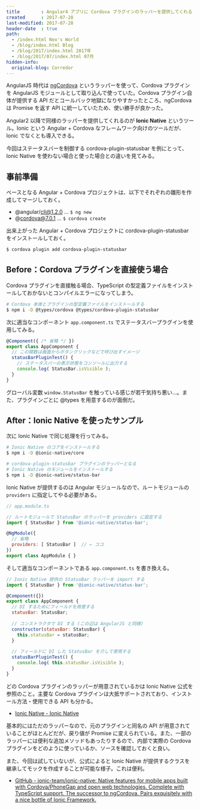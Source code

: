 ```yaml
---
title        : Angular4 アプリに Cordova プラグインのラッパーを提供してくれる IonicNative
created      : 2017-07-28
last-modified: 2017-07-28
header-date  : true
path:
  - /index.html Neo's World
  - /blog/index.html Blog
  - /blog/2017/index.html 2017年
  - /blog/2017/07/index.html 07月
hidden-info:
  original-blog: Corredor
---
```


AngularJS 時代は [ngCordova](http://ngcordova.com/) というラッパーを使って、Cordova プラグインを AngularJS モジュールとして取り込んで使っていた。Cordova プラグイン自体が提供する API だとコールバック地獄になりやすかったところ、ngCordova は Promise を返す API に統一していたため、使い勝手が良かった。

Angular2 以降で同様のラッパーを提供してくれるのが __Ionic Native__ というツール。Ionic という Angular + Cordova なフレームワーク向けのツールだが、Ionic でなくとも導入できる。

今回はステータスバーを制御する cordova-plugin-statusbar を例にとって、Ionic Native を使わない場合と使った場合との違いを見てみる。

## 事前準備

ベースとなる Angular + Cordova プロジェクトは、以下でそれぞれの雛形を作成してマージしておく。

- @angular/cli@1.2.0 … `$ ng new`
- @cordova@7.0.1 … `$ cordova create`

出来上がった Angular + Cordova プロジェクトに cordova-plugin-statusbar をインストールしておく。

```bash
$ cordova plugin add cordova-plugin-statusbar
```

## Before：Cordova プラグインを直接使う場合

Cordova プラグインを直接触る場合、TypeScript の型定義ファイルをインストールしておかないとコンパイルエラーになってしまう。

```bash
# Cordova 本体とプラグインの型定義ファイルをインストールする
$ npm i -D @types/cordova @types/cordova-plugin-statusbar
```

次に適当なコンポーネント `app.component.ts` でステータスバープラグインを使用してみる。

```javascript
@Component({ /* 省略 */ })
export class AppComponent {
  // この関数は画面からボタンクリックなどで呼び出すイメージ
  statusBarPluginTest() {
    // ステータスバーの表示状態をコンソールに出力する
    console.log( StatusBar.isVisible );
  }
}
```

グローバル変数 `window.StatusBar` を触っている感じが若干気持ち悪い…。また、プラグインごとに @types を用意するのが面倒だ。

## After：Ionic Native を使ったサンプル

次に Ionic Native で同じ処理を行ってみる。

```bash
# Ionic Native のコアをインストールする
$ npm i -D @ionic-native/core

# cordova-plugin-statusbar プラグインのラッパーとなる
# Ionic Native のモジュールをインストールする
$ npm i -D @ionic-native/status-bar
```

Ionic Native が提供するのは Angular モジュールなので、ルートモジュールの `providers` に指定してやる必要がある。

```javascript
// app.module.ts

// ルートモジュールで StatusBar のラッパーを providers に設定する
import { StatusBar } from '@ionic-native/status-bar';

@NgModule({
  // 省略
  providers: [ StatusBar ]  // ← ココ
})
export class AppModule { }
```

そして適当なコンポーネントである `app.component.ts` を書き換える。

```javascript
// Ionic Native 提供の StatusBar ラッパーを import する
import { StatusBar } from '@ionic-native/status-bar';

@Component({})
export class AppComponent {
  // DI するためにフィールドを用意する
  statusBar: StatusBar;
  
  // コンストラクタで DI する (この辺は AngularJS と同様)
  constructor(statusBar: StatusBar) {
    this.statusBar = statusBar;
  }
  
  // フィールドに DI した StatusBar を介して使用する
  statusBarPluginTest() {
    console.log( this.statusBar.isVisible );
  }
}
```

どの Cordova プラグインのラッパーが用意されているかは Ionic Native 公式を参照のこと。主要な Cordova プラグインは大抵サポートされており、インストール方法・使用できる API も分かる。

- [Ionic Native - Ionic Native](https://ionicframework.com/docs/native/)

基本的にはただのラッパーなので、元のプラグインと同名の API が用意されていることがほとんどだが、戻り値が Promise に変えられている。また、一部のラッパーには便利な追加メソッドもあったりするので、内部で実際の Cordova プラグインをどのように使っているか、ソースを確認しておくと良い。

また、今回は試していないが、公式によると Ionic Native が提供するクラスを継承してモックを作成することが可能な様子。これは便利。

- [GitHub - ionic-team/ionic-native: Native features for mobile apps built with Cordova/PhoneGap and open web technologies. Complete with TypeScript support. The successor to ngCordova. Pairs exquisitely with a nice bottle of Ionic Framework.](https://github.com/ionic-team/ionic-native#mocking-and-browser-development)
